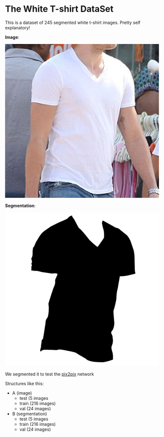 # The White T-shirt DataSet


This is a dataset of 245 segmented white t-shirt images. Pretty self explanatory! 


__Image__:

![](A/train/6.png)

__Segmentation__:

![](B/train/6.png)

We segmented it to test the [pix2pix](https://phillipi.github.io/pix2pix/) network

Structures like this:

* A (image)
	* test (5 images
	* train (216 images)
	* val (24 images)
* B (segmentation)
	* test (5 images
	* train (216 images)
	* val (24 images)


